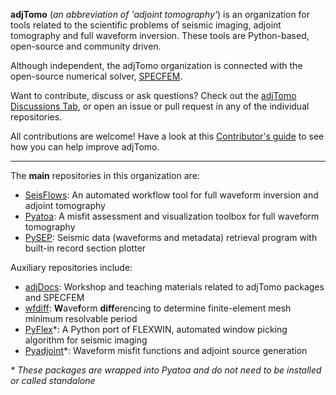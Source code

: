 **adjTomo** (*an abbreviation of 'adjoint tomography'*) is an organization for tools related to the scientific problems of 
seismic imaging, adjoint tomography and full waveform inversion. These tools are Python-based, open-source and community driven. 

Although independent, the adjTomo organization is connected with the open-source numerical solver, [SPECFEM](https://specfem.org). 

Want to contribute, discuss or ask questions? Check out the [adjTomo Discussions Tab](https://github.com/orgs/adjtomo/discussions), or open an issue or pull request in any of the individual repositories. 

All contributions are welcome! Have a look at this [Contributor's guide](https://pyatoa.readthedocs.io/en/latest/contributing.html) to see how you can help improve adjTomo.

-----------------

The **main** repositories in this organization are:

- [SeisFlows](https://github.com/adjtomo/seisflows): An automated workflow tool for full waveform inversion and adjoint tomography   
- [Pyatoa](https://github.com/adjtomo/pyatoa): A misfit assessment and visualization toolbox for full waveform tomography   
- [PySEP](https://github.com/adjtomo/pysep): Seismic data (waveforms and metadata) retrieval program with built-in record section plotter  

Auxiliary repositories include:

- [adjDocs](https://github.com/adjtomo/adjdocs): Workshop and teaching materials related to adjTomo packages and SPECFEM
- [wfdiff](https://github.com/adjtomo/wfdiff): **W**ave**f**orm **diff**erencing to determine finite-element mesh minimum resolvable period  
- [PyFlex](https://github.com/adjtomo/pyflex)*: A Python port of FLEXWIN, automated window picking algorithm for seismic imaging 
- [Pyadjoint](https://github.com/adjtomo/pyadjoint)*: Waveform misfit functions and adjoint source generation

*\* These packages are wrapped into Pyatoa and do not need to be installed or called standalone*




